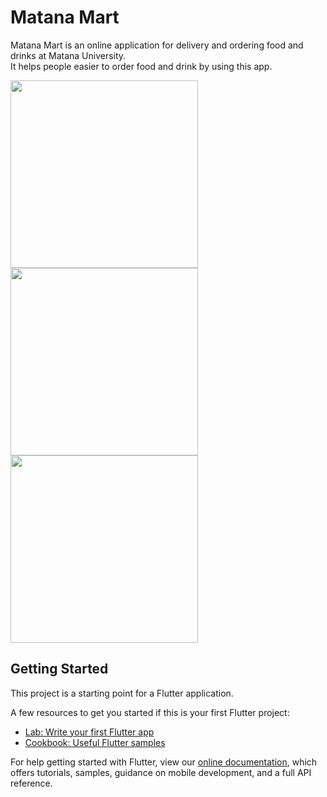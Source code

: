 # Matana Mart

Matana Mart is an online application for delivery and ordering food and drinks at Matana University.<br>It helps people easier to order food and drink by using this app.

<p float="left">
  <img src="/screenshoots/Screenshot_1608910694.png" width="300" />
  <img src="/screenshoots/Screenshot_1608910703.png" width="300" />
  <img src="/screenshoots/Screenshot_1608910716.png" width="300" />
</p>

## Getting Started

This project is a starting point for a Flutter application.

A few resources to get you started if this is your first Flutter project:

- [Lab: Write your first Flutter app](https://flutter.dev/docs/get-started/codelab)
- [Cookbook: Useful Flutter samples](https://flutter.dev/docs/cookbook)

For help getting started with Flutter, view our
[online documentation](https://flutter.dev/docs), which offers tutorials,
samples, guidance on mobile development, and a full API reference.
